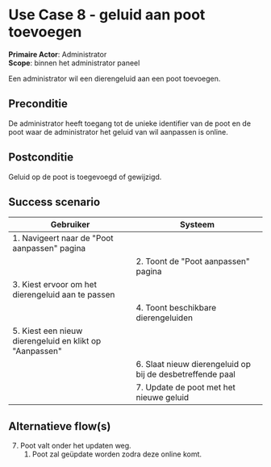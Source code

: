 # Use Case 8 - geluid aan poot toevoegen

**Primaire Actor**: Administrator
<br />
**Scope**: binnen het administrator paneel

Een administrator wil een dierengeluid aan een poot toevoegen.

## Preconditie

De administrator heeft toegang tot de unieke identifier van de poot en de poot waar de administrator het geluid van wil aanpassen is online.

## Postconditie

Geluid op de poot is toegevoegd of gewijzigd.

## Success scenario

|Gebruiker|Systeem|
|---|---|
|1. Navigeert naar de "Poot aanpassen" pagina|   |
|| 2. Toont de "Poot aanpassen" pagina|
|3. Kiest ervoor om het dierengeluid aan te passen||
||4. Toont beschikbare dierengeluiden|
|5. Kiest een nieuw dierengeluid en klikt op "Aanpassen"||
||6. Slaat nieuw dierengeluid op bij de desbetreffende paal|
||7. Update de poot met het nieuwe geluid |

## Alternatieve flow(s)

7. Poot valt onder het updaten weg.
    1. Poot zal geüpdate worden zodra deze online komt.

